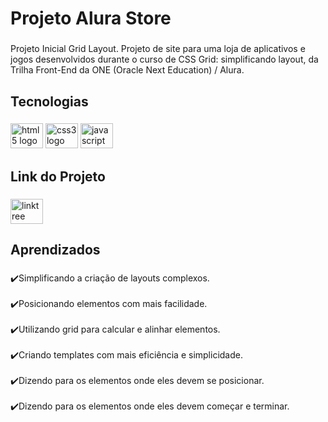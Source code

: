 <h1 align="left">Projeto Alura Store</h1>

###

<p align="left">Projeto Inicial Grid Layout. Projeto de site para uma loja de aplicativos e jogos desenvolvidos durante o curso de CSS Grid: simplificando layout, da Trilha Front-End da ONE (Oracle Next Education) / Alura.</p>

###

<h2 align="left">Tecnologias</h2>

###

<div align="left">
  <img src="https://cdn.jsdelivr.net/gh/devicons/devicon/icons/html5/html5-original.svg" height="40" width="52" alt="html5 logo"  />
  <img src="https://cdn.jsdelivr.net/gh/devicons/devicon/icons/css3/css3-original.svg" height="40" width="52" alt="css3 logo"  />
  <img src="https://cdn.jsdelivr.net/gh/devicons/devicon/icons/javascript/javascript-original.svg" height="40" width="52" alt="javascript logo"  />
</div>

###

<h2 align="left">Link do Projeto</h2>

###

<div align="left">
  <a href="https://eversonvieiradelima.github.io/Alura-Store/" target="_blank">
    <img src="https://cdn-icons-png.flaticon.com/512/455/455893.png" width="52" height="40" alt="linktree logo"  />
  </a>
</div>

###

<h2 align="left">Aprendizados</h2>

###

<p align="left">✔️Simplificando a criação de layouts complexos.<br><br>✔️Posicionando elementos com mais facilidade.<br><br>✔️Utilizando grid para calcular e alinhar elementos.<br><br>✔️Criando templates com mais eficiência e simplicidade.<br><br>✔️Dizendo para os elementos onde eles devem se posicionar.<br><br>✔️Dizendo para os elementos onde eles devem começar e terminar.</p>

###
